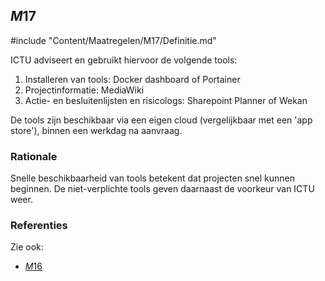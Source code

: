 ## $M17$

#include "Content/Maatregelen/M17/Definitie.md"

ICTU adviseert en gebruikt hiervoor de volgende tools:

1. Installeren van tools: Docker dashboard of Portainer
2. Projectinformatie: MediaWiki
3. Actie- en besluitenlijsten en risicologs: Sharepoint Planner of Wekan

De tools zijn beschikbaar via een eigen cloud (vergelijkbaar met een 'app store'), binnen een werkdag na aanvraag.

### Rationale

Snelle beschikbaarheid van tools betekent dat projecten snel kunnen beginnen. De niet-verplichte tools geven daarnaast de voorkeur van ICTU weer.

### Referenties

Zie ook:

* [$M16$](#m16)
